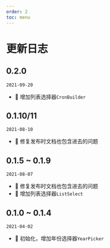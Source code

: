 ```yaml
---
order: 2
toc: menu
---
```


# 更新日志

## 0.2.0
`2021-09-20`
- 💄 增加列表选择器`CronBuilder`

## 0.1.10/11
`2021-08-10`
- 🐞 修复发布时文档也包含进去的问题

## 0.1.5 ~ 0.1.9
`2021-08-07`
- 🐞 修复发布时文档也包含进去的问题
- 💄 增加列表选择器`ListSelect`

## 0.1.0 ~ 0.1.4
`2021-04-02`
- 💄 初始化，增加年份选择器`YearPicker`
